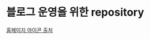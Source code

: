 # 블로그 운영을 위한 repository

<a href="https://www.flaticon.com/kr/free-icon/python-snake_74904?term=%ED%8C%8C%EC%9D%B4%EC%8D%AC&page=1&position=45&related_item_id=74904">
홈페이지 아이콘 출처</a>